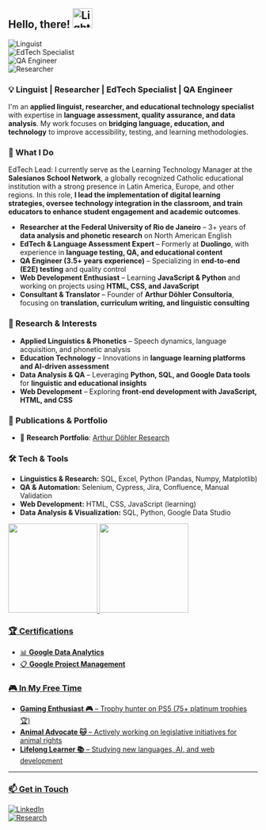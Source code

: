 ## Hello, there! <img src="https://i.imgur.com/Mo5L7Wc.gif" alt="Lightsaber Emoji" width="40" height="40">

![Linguist](https://img.shields.io/badge/-Linguist-blue)  
![EdTech Specialist](https://img.shields.io/badge/-EdTech%20Specialist-green)  
![QA Engineer](https://img.shields.io/badge/-QA%20%26%20E2E%20Testing-orange)  
![Researcher](https://img.shields.io/badge/-Researcher-purple)  

### 💡 Linguist | Researcher | EdTech Specialist | QA Engineer  

I'm an **applied linguist, researcher, and educational technology specialist** with expertise in **language assessment, quality assurance, and data analysis**. My work focuses on **bridging language, education, and technology** to improve accessibility, testing, and learning methodologies.  

### 🚀 What I Do  

EdTech Lead: I currently serve as the Learning Technology Manager at the **Salesianos School Network**, a globally recognized Catholic educational institution with a strong presence in Latin America, Europe, and other regions. In this role, **I lead the implementation of digital learning strategies, oversee technology integration in the classroom, and train educators to enhance student engagement and academic outcomes**.
- **Researcher at the Federal University of Rio de Janeiro** – 3+ years of **data analysis and phonetic research** on North American English  
- **EdTech & Language Assessment Expert** – Formerly at **Duolingo**, with experience in **language testing, QA, and educational content**  
- **QA Engineer (3.5+ years experience)** – Specializing in **end-to-end (E2E) testing** and quality control  
- **Web Development Enthusiast** – Learning **JavaScript & Python** and working on projects using **HTML, CSS, and JavaScript**  
- **Consultant & Translator** – Founder of **Arthur Döhler Consultoria**, focusing on **translation, curriculum writing, and linguistic consulting**  

### 🔬 Research & Interests  

- **Applied Linguistics & Phonetics** – Speech dynamics, language acquisition, and phonetic analysis  
- **Education Technology** – Innovations in **language learning platforms and AI-driven assessment**  
- **Data Analysis & QA** – Leveraging **Python, SQL, and Google Data tools** for **linguistic and educational insights**  
- **Web Development** – Exploring **front-end development with JavaScript, HTML, and CSS**  

### 📜 Publications & Portfolio  

- 📂 **Research Portfolio**: [Arthur Döhler Research](https://sites.google.com/view/arthurdohler/home)  

### 🛠️ Tech & Tools  

- **Linguistics & Research:** SQL, Excel, Python (Pandas, Numpy, Matplotlib)  
- **QA & Automation:** Selenium, Cypress, Jira, Confluence, Manual Validation  
- **Web Development:** HTML, CSS, JavaScript (learning)  
- **Data Analysis & Visualization:** SQL, Python, Google Data Studio  

<div>
<a href="https://github.com/herrdohler">
<img loading="lazy" height="180em" src="https://github-readme-stats.vercel.app/api/top-langs/?username=herrdohler&layout=compact&langs_count=7&theme=dracula"/>
<img loading="lazy" height="180em" src="https://github-readme-stats.vercel.app/api?username=herrdohler&show_icons=true&theme=dracula&include_all_commits=true&count_private=true"/>
</div>
  
### 🏆 Certifications  

- 📊 **Google Data Analytics**  
- 📋 **Google Project Management**  

### 🎮 In My Free Time  

- **Gaming Enthusiast 🎮** – Trophy hunter on PS5 (75+ platinum trophies 🏆)  
- **Animal Advocate 🐱** – Actively working on legislative initiatives for animal rights  
- **Lifelong Learner 📚** – Studying new languages, AI, and web development
---

### 📫 Get in Touch  

[![LinkedIn](https://img.shields.io/badge/-LinkedIn-0077B5?logo=linkedin&logoColor=white)](https://www.linkedin.com/in/arthurdohler)  
[![Research](https://img.shields.io/badge/-Research%20Portfolio-orange)](https://sites.google.com/view/arthurdohler/home)  
